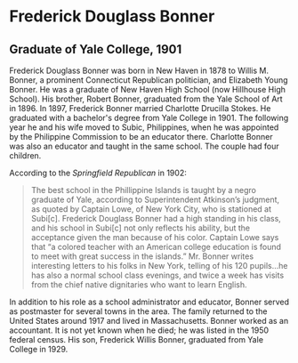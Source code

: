 # Frederick Douglass Bonner
## Graduate of Yale College, 1901
Frederick Douglass Bonner was born in New Haven in 1878 to Willis M. Bonner, a prominent Connecticut Republican politician, and Elizabeth Young Bonner. He was a graduate of New Haven High School (now Hillhouse High School). His brother, Robert Bonner, graduated from the Yale School of Art in 1896. In 1897, Frederick Bonner married Charlotte Drucilla Stokes. He graduated with a bachelor's degree from Yale College in 1901. The following year he and his wife moved to Subic, Philippines, when he was appointed by the Philippine Commission to be an educator there. Charlotte Bonner was also an educator and taught in the same school. The couple had four children.

According to the *Springfield Republican* in 1902:
>The best school in the Phillippine Islands is taught by a negro graduate of Yale, according to Superintendent Atkinson’s judgment, as quoted by Captain Lowe, of New York City, who is stationed at Subi[c]. Frederick Douglass Bonner had a high standing in his class, and his school in Subi[c] not only reflects his ability, but the acceptance given the man because of his color. Captain Lowe says that “a colored teacher with an American college education is found to meet with great success in the islands.” Mr. Bonner writes interesting letters to his folks in New York, telling of his 120 pupils…he has also a normal school class evenings, and twice a week has visits from the chief native dignitaries who want to learn English.

In addition to his role as a school administrator and educator, Bonner served as postmaster for several towns in the area. The family returned to the United States around 1917 and lived in Massachusetts. Bonner worked as an accountant. It is not yet known when he died; he was listed in the 1950 federal census. His son, Frederick Willis Bonner, graduated from Yale College in 1929. 
